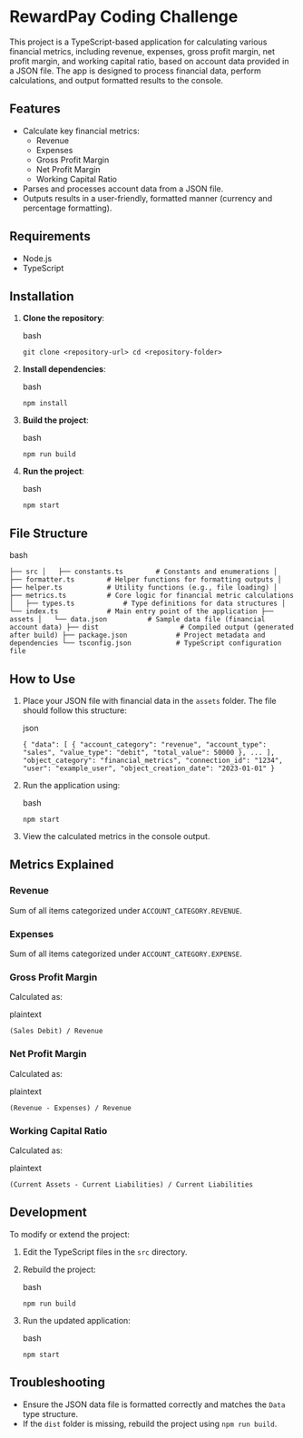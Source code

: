 RewardPay Coding Challenge
============================

This project is a TypeScript-based application for calculating various financial metrics, including revenue, expenses, gross profit margin, net profit margin, and working capital ratio, based on account data provided in a JSON file. The app is designed to process financial data, perform calculations, and output formatted results to the console.

Features
--------

-   Calculate key financial metrics:
    -   Revenue
    -   Expenses
    -   Gross Profit Margin
    -   Net Profit Margin
    -   Working Capital Ratio
-   Parses and processes account data from a JSON file.
-   Outputs results in a user-friendly, formatted manner (currency and percentage formatting).

Requirements
------------

-   Node.js
-   TypeScript

Installation
------------

1.  **Clone the repository**:

    bash

    `git clone <repository-url>
    cd <repository-folder>`

2.  **Install dependencies**:

    bash

    `npm install`

3.  **Build the project**:

    bash

    `npm run build`

4.  **Run the project**:

    bash

    `npm start`

File Structure
--------------

bash

`├── src
│   ├── constants.ts        # Constants and enumerations
│   ├── formatter.ts        # Helper functions for formatting outputs
│   ├── helper.ts           # Utility functions (e.g., file loading)
│   ├── metrics.ts          # Core logic for financial metric calculations
│   ├── types.ts            # Type definitions for data structures
│   └── index.ts            # Main entry point of the application
├── assets
│   └── data.json          # Sample data file (financial account data)
├── dist                    # Compiled output (generated after build)
├── package.json            # Project metadata and dependencies
└── tsconfig.json           # TypeScript configuration file`

How to Use
----------

1.  Place your JSON file with financial data in the `assets` folder. The file should follow this structure:

    json

    `{
      "data": [
        {
          "account_category": "revenue",
          "account_type": "sales",
          "value_type": "debit",
          "total_value": 50000
        },
        ...
      ],
      "object_category": "financial_metrics",
      "connection_id": "1234",
      "user": "example_user",
      "object_creation_date": "2023-01-01"
    }`

2.  Run the application using:

    bash

    `npm start`

3.  View the calculated metrics in the console output.

Metrics Explained
-----------------

### Revenue

Sum of all items categorized under `ACCOUNT_CATEGORY.REVENUE`.

### Expenses

Sum of all items categorized under `ACCOUNT_CATEGORY.EXPENSE`.

### Gross Profit Margin

Calculated as:

plaintext

`(Sales Debit) / Revenue`

### Net Profit Margin

Calculated as:

plaintext

`(Revenue - Expenses) / Revenue`

### Working Capital Ratio

Calculated as:

plaintext

`(Current Assets - Current Liabilities) / Current Liabilities`

Development
-----------

To modify or extend the project:

1.  Edit the TypeScript files in the `src` directory.
2.  Rebuild the project:

    bash

    `npm run build`

3.  Run the updated application:

    bash

    `npm start`

Troubleshooting
---------------

-   Ensure the JSON data file is formatted correctly and matches the `Data` type structure.
-   If the `dist` folder is missing, rebuild the project using `npm run build`.
